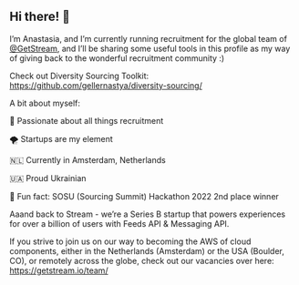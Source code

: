 ## Hi there! 👋

I’m Anastasia, and I’m currently running recruitment for the global team of [@GetStream](@GetStream), and I’ll be sharing some useful tools in this profile as my way of giving back to the wonderful recruitment community :)

Check out Diversity Sourcing Toolkit: https://github.com/gellernastya/diversity-sourcing/ 

A bit about myself: 

🦄 Passionate about all things recruitment 

🌪 Startups are my element 

🇳🇱 Currently in Amsterdam, Netherlands 

🇺🇦 Proud Ukrainian

🥈 Fun fact: SOSU (Sourcing Summit) Hackathon 2022 2nd place winner 

Aaand back to Stream - we’re a Series B startup that powers experiences for over a billion of users with Feeds API & Messaging API.

If you strive to join us on our way to becoming the AWS of cloud components, either in the Netherlands (Amsterdam) or the USA (Boulder, CO), or remotely across the globe, check out our vacancies over here: https://getstream.io/team/
